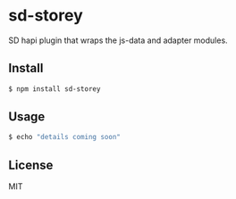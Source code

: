 # sd-storey

SD hapi plugin that wraps the js-data and adapter modules.


## Install

```bash
$ npm install sd-storey
```


## Usage

```bash
$ echo "details coming soon"
```


## License

MIT
